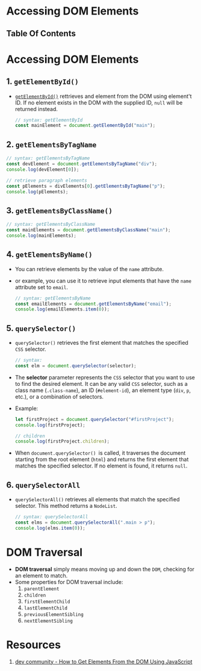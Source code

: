 # Accessing DOM Elements

## Table Of Contents

# Accessing DOM Elements

## 1. `getElementById()`

- [`getElementById()`](https://developer.mozilla.org/en-US/docs/Web/API/Document/getElementById) rettrieves and element from the DOM using element't ID. If no element exists in the DOM with the supplied ID, `null` will be returned instead.

  ```js
  // syntax: getElementById
  const mainElement = document.getElementById("main");
  ```

## 2. `getElementsByTagName`

```js
// syntax: getElementsByTagName
const devElement = document.getElementsByTagName("div");
console.log(devElement[0]);

// retrieve paragraph elements
const pElements = divElements[0].getElementsByTagName("p");
console.log(pElements);
```

## 3. `getElementsByClassName()`

```js
// syntax: getElementsByClassName
const mainElements = document.getElementsByClassName("main");
console.log(mainElements);
```

## 4. `getElementsByName()`

- You can retrieve elements by the value of the `name` attribute.
- or example, you can use it to retrieve input elements that have the `name` attribute set to `email`.

  ```js
  // syntax: getElementsByName
  const emailElements = document.getElementsByName("email");
  console.log(emailElements.item(0));
  ```

## 5. `querySelector()`

- `querySelector()` retrieves the first element that matches the specified `CSS` selector.

  ```js
  // syntax:
  const elm = document.querySelector(selector);
  ```

- The **selector** parameter represents the `CSS` selector that you want to use to find the desired element. It can be any valid `CSS` selector, such as a class name (`.class-name`), an ID (`#element-id`), an element type (`div`, `p`, etc.), or a combination of selectors.
- Example:

  ```js
  let firstProject = document.querySelector("#firstProject");
  console.log(firstProject);

  // children
  console.log(firstProject.children);
  ```

- When `document.querySelector() `is called, it traverses the document starting from the root element (`html`) and returns the first element that matches the specified selector. If no element is found, it returns `null`.

## 6. `querySelectorAll`

- `querySelectorAll()` retrieves all elements that match the specified selector. This method returns a `NodeList`.

  ```js
  // syntax: querySelectorAll
  const elms = document.querySelectorAll(".main > p");
  console.log(elms.item(0));
  ```

# DOM Traversal

- **DOM traversal** simply means moving up and down the `DOM`, checking for an element to match.
- Some properties for DOM traversal include:
  1. `parentElement`
  2. `children`
  3. `firstElementChild`
  4. `lastElementChild`
  5. `previousElementSibling`
  6. `nextElementSibling`

# Resources

1. [dev community - How to Get Elements From the DOM Using JavaScript](https://dev.to/shahednasser/how-to-get-elements-from-the-dom-using-javascript-1676)
